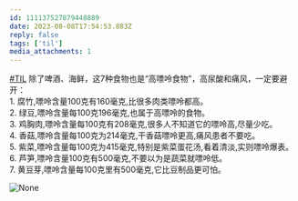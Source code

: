 ```yaml
---
id: 111137527879448889
date: 2023-08-08T17:54:53.883Z
reply: false
tags: ['til']
media_attachments: 1
---
```


[#TIL](https://e5n.cc/tags/TIL) 除了啤酒、海鲜，这7种食物也是“高嘌呤食物”，高尿酸和痛风，一定要避开：  
1\. 腐竹,嘌呤含量100克有160毫克,比很多肉类嘌呤都高。  
2\. 绿豆,嘌呤含量每100克196毫克,也属于高嘌呤的食物。  
3\. 鸡胸肉,嘌呤含量每100克有208毫克,很多人不知道它的嘌呤高,尽量少吃。  
4\. 香菇,嘌呤含量每100克为214毫克,干香菇嘌呤更高,痛风患者不要吃。  
5\. 紫菜,嘌呤含量每100克为415毫克,特别是紫菜蛋花汤,看着清淡,实则嘌呤爆表。  
6\. 芦笋,嘌呤含量100克有500毫克,不要以为是蔬菜就嘌呤低。  
7\. 黄豆芽,嘌呤含量每100克里有500毫克,它比豆制品更可怕。

![None](https://files.e5n.cc/media_attachments/files/111/219/211/946/943/669/original/bf8c9ef134476b44.webp)
